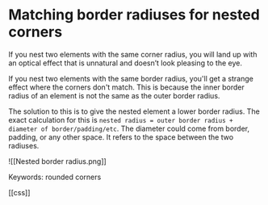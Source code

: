 # Matching border radiuses for nested corners

If you nest two elements with the same corner radius, you will land up with an optical effect that is unnatural and doesn’t look pleasing to the eye.

If you nest two elements with the same border radius, you'll get a strange effect where the corners don't match. This is because the inner border radius of an element is not the same as the outer border radius.

The solution to this is to give the nested element a lower border radius. The exact calculation for this is `nested radius = outer border radius + diameter of border/padding/etc`. The diameter could come from border, padding, or any other space. It refers to the space between the two radiuses.

![[Nested border radius.png]]

Keywords: rounded corners

[[css]]